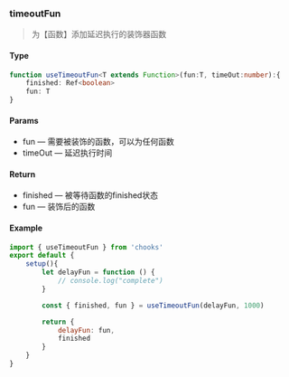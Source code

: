 ### timeoutFun

> 为【函数】添加延迟执行的装饰器函数

#### Type
```ts
function useTimeoutFun<T extends Function>(fun:T, timeOut:number):{
    finished: Ref<boolean>
    fun: T
}
```
#### Params
- fun &mdash; 需要被装饰的函数，可以为任何函数
- timeOut &mdash; 延迟执行时间

#### Return
- finished &mdash; 被等待函数的finished状态
- fun &mdash; 装饰后的函数

#### Example
```js
import { useTimeoutFun } from 'chooks'
export default {
    setup(){
        let delayFun = function () {
            // console.log("complete")
        }

        const { finished, fun } = useTimeoutFun(delayFun, 1000)

        return { 
            delayFun: fun,
            finished
        }
    }
}
```

